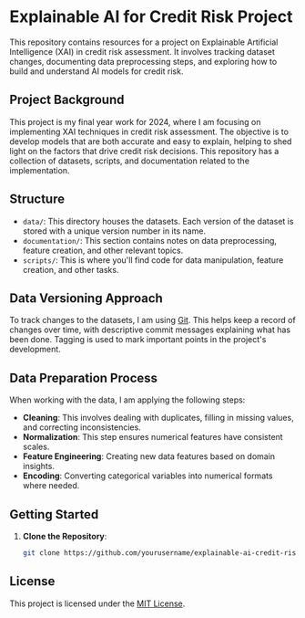 # Explainable AI for Credit Risk Project

This repository contains resources for a project on Explainable Artificial Intelligence (XAI) in credit risk assessment. It involves tracking dataset changes, documenting data preprocessing steps, and exploring how to build and understand AI models for credit risk.

## Project Background
This project is my final year work for 2024, where I am focusing on implementing XAI techniques in credit risk assessment. The objective is to develop models that are both accurate and easy to explain, helping to shed light on the factors that drive credit risk decisions. This repository has a collection of datasets, scripts, and documentation related to the implementation.

## Structure
- `data/`: This directory houses the datasets. Each version of the dataset is stored with a unique version number in its name.
- `documentation/`: This section contains notes on data preprocessing, feature creation, and other relevant topics.
- `scripts/`: This is where you'll find code for data manipulation, feature creation, and other tasks.

## Data Versioning Approach
To track changes to the datasets, I am using [Git](https://git-scm.com/). This helps keep a record of changes over time, with descriptive commit messages explaining what has been done. Tagging is used to mark important points in the project's development.

## Data Preparation Process
When working with the data, I am applying the following steps:
- **Cleaning**: This involves dealing with duplicates, filling in missing values, and correcting inconsistencies.
- **Normalization**: This step ensures numerical features have consistent scales.
- **Feature Engineering**: Creating new data features based on domain insights.
- **Encoding**: Converting categorical variables into numerical formats where needed.

## Getting Started
1. **Clone the Repository**:
   ```bash
   git clone https://github.com/yourusername/explainable-ai-credit-risk-project.git

## License
This project is licensed under the [MIT License](LICENSE).

